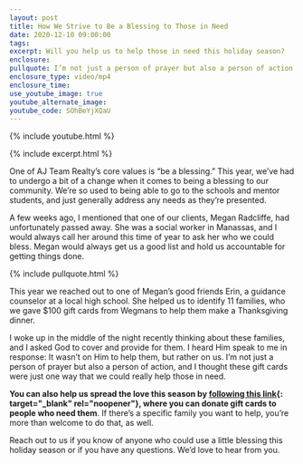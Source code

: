 ```yaml
---
layout: post
title: How We Strive to Be a Blessing to Those in Need
date: 2020-12-10 09:00:00
tags:
excerpt: Will you help us to help those in need this holiday season?
enclosure:
pullquote: I’m not just a person of prayer but also a person of action.
enclosure_type: video/mp4
enclosure_time:
use_youtube_image: true
youtube_alternate_image:
youtube_code: SOhBeYjXQaU
---
```

{% include youtube.html %}

{% include excerpt.html %}

One of AJ Team Realty’s core values is “be a blessing.” This year, we’ve had to undergo a bit of a change when it comes to being a blessing to our community. We’re so used to being able to go to the schools and mentor students, and just generally address any needs as they’re presented.

A few weeks ago, I mentioned that one of our clients, Megan Radcliffe, had unfortunately passed away. She was a social worker in Manassas, and I would always call her around this time of year to ask her who we could bless. Megan would always get us a good list and hold us accountable for getting things done.

{% include pullquote.html %}

This year we reached out to one of Megan’s good friends Erin, a guidance counselor at a local high school. She helped us to identify 11 families, who we gave $100 gift cards from Wegmans to help them make a Thanksgiving dinner.

I woke up in the middle of the night recently thinking about these families, and I asked God to cover and provide for them. I heard Him speak to me in response: It wasn’t on Him to help them, but rather on us. I’m not just a person of prayer but also a person of action, and I thought these gift cards were just one way that we could really help those in need.

**You can also help us spread the love this season by [following this link](https://www.blogger.com/blog/post/edit/2944951716670009718/6168883116832586423#){: target="_blank" rel="noopener"}, where you can donate gift cards to people who need them**. If there’s a specific family you want to help, you’re more than welcome to do that, as well.

Reach out to us if you know of anyone who could use a little blessing this holiday season or if you have any questions. We’d love to hear from you.
